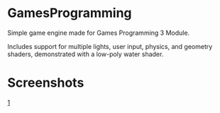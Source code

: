 # GamesProgramming

Simple game engine made for Games Programming 3 Module.  

Includes support for multiple lights, user input, physics, and geometry shaders, demonstrated with a low-poly water shader.

# Screenshots
[1](images/1.png)
